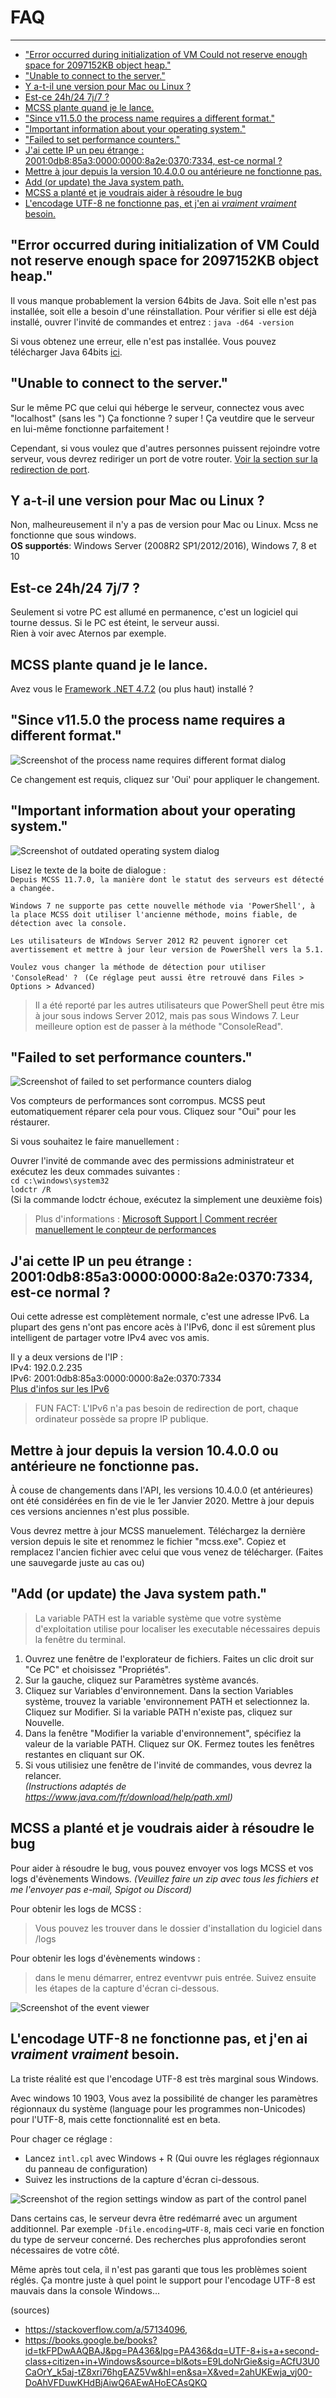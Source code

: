 # FAQ

---

*   ["Error occurred during initialization of VM Could not reserve enough space for 2097152KB object heap."](#error-occurred-during-initialization-of-vm)
*   ["Unable to connect to the server."](#unable-to-connect-to-the-server)
*   [Y a-t-il une version pour Mac ou Linux ?](#is-there-a-mac-version)
*   [Est-ce 24h/24 7j/7 ?](#is-this-24-7)
*   [MCSS plante quand je le lance.](#mcss-crashes-when-starting-it)
*   ["Since v11.5.0 the process name requires a different format."](#process-name-different-format)
*   ["Important information about your operating system."](#important-information-os)
*   ["Failed to set performance counters."](#failed-to-set-performance-counters)
*   [J'ai cette IP un peu étrange : 2001:0db8:85a3:0000:0000:8a2e:0370:7334, est-ce normal ?](#weird-ip-address)
*   [Mettre à jour depuis la version 10.4.0.0 ou antérieure ne fonctionne pas.](#updating-from-10400-fails)
*   [Add (or update) the Java system path.](#add-update-java-path)
*   [MCSS a planté et je voudrais aider à résoudre le bug](#crashed-help-dev)
*   [L'encodage UTF-8 ne fonctionne pas, et j'en ai *vraiment vraiment* besoin.](#utf-8)


<a name="error-occurred-during-initialization-of-vm"></a>
## "Error occurred during initialization of VM Could not reserve enough space for 2097152KB object heap."

Il vous manque probablement la version 64bits de Java. Soit elle n'est pas installée, soit elle a besoin d'une réinstallation.
Pour vérifier si elle est déjà installé, ouvrer l'invité de commandes et entrez :
`java -d64 -version`

Si vous obtenez une erreur, elle n'est pas installée. Vous pouvez télécharger Java 64bits [ici](https://java.com/fr/download/windows-64bit.jsp).


<a name="unable-to-connect-to-the-server"></a>
## "Unable to connect to the server."

Sur le même PC que celui qui héberge le serveur, connectez vous avec "localhost" (sans les ") 
Ça fonctionne ? super ! Ça veutdire que le serveur en lui-même fonctionne parfaitement !

Cependant, si vous voulez que d'autres personnes puissent rejoindre votre serveur, vous devrez rediriger un port de votre router.
[Voir la section sur la redirection de port](https://mcserversoft.github.io/documentation/port-forwarding).
 

<a name="is-there-a-mac-version"></a>
## Y a-t-il une version pour Mac ou Linux ?

Non, malheureusement il n'y a pas de version pour Mac ou Linux. Mcss ne fonctionne que sous windows.<br>
**OS supportés**: Windows Server (2008R2 SP1/2012/2016), Windows 7, 8 et 10
 

<a name="is-this-24-7"></a>
## Est-ce 24h/24 7j/7 ?

Seulement si votre PC est allumé en permanence, c'est un logiciel qui tourne dessus. Si le PC est éteint, le serveur aussi.<br>
Rien à voir avec Aternos par exemple.
 

<a name="mcss-crashes-when-starting-it"></a>
## MCSS plante quand je le lance.

Avez vous le [Framework .NET 4.7.2](https://dotnet.microsoft.com/download/dotnet-framework/net472) (ou plus haut) installé ?
 

<a name="process-name-different-format"></a>
## "Since v11.5.0 the process name requires a different format."

![Screenshot of the process name requires different format dialog](assets/screenshots/dialog_regedit_process_name.png)

Ce changement est requis, cliquez sur 'Oui' pour appliquer le changement.


<a name="important-information-os"></a>
## "Important information about your operating system."

![Screenshot of outdated operating system dialog](assets/screenshots/dialog_outdated_os_powershell.png)

Lisez le texte de la boite de dialogue : <br>
`Depuis MCSS 11.7.0, la manière dont le statut des serveurs est détecté a changée.`

`Windows 7 ne supporte pas cette nouvelle méthode via 'PowerShell', à la place MCSS doit utiliser l'ancienne méthode, moins fiable, de détection avec la console.`

`Les utilisateurs de WIndows Server 2012 R2 peuvent ignorer cet avertissement et mettre à jour leur version de PowerShell vers la 5.1.`

`Voulez vous changer la méthode de détection pour utiliser 'ConsoleRead' ? `
`(Ce réglage peut aussi être retrouvé dans Files > Options > Advanced)`

> Il a été reporté par les autres utilisateurs que PowerShell peut être mis à jour sous indows Server 2012, mais pas sous Windows 7. Leur meilleure option est de passer à la méthode "ConsoleRead". 


<a name="failed-to-set-performance-counters"></a>
## "Failed to set performance counters."

![Screenshot of failed to set performance counters dialog](assets/screenshots/dialog_performance_counters.png)

Vos compteurs de performances sont corrompus. MCSS peut eutomatiquement réparer cela pour vous. Cliquez sour "Oui" pour les réstaurer.

Si vous souhaitez le faire manuellement :

Ouvrer l'invité de commande avec des permissions administrateur et exécutez les deux commades suivantes :
<br>`cd c:\windows\system32`
<br>`lodctr /R`
<br>(Si la commande lodctr échoue, exécutez la simplement une deuxième fois)

> Plus d'informations : [Microsoft Support | Comment recréer manuellement le conpteur de performances](https://support.microsoft.com/fr-fr/help/300956/how-to-manually-rebuild-performance-counter-library-values)
 

<a name="weird-ip-address"></a>
## J'ai cette IP un peu étrange : 2001:0db8:85a3:0000:0000:8a2e:0370:7334, est-ce normal ?

Oui cette adresse est complètement normale, c'est une adresse IPv6. La plupart des gens n'ont pas encore acès à l'IPv6, donc il est sûrement plus intelligent de partager votre IPv4 avec vos amis.

Il y a deux versions de l'IP :
<br>IPv4: 192.0.2.235
<br>IPv6: 2001:0db8:85a3:0000:0000:8a2e:0370:7334
<br>[Plus d'infos sur les IPv6](https://www.commentcamarche.net/contents/524-le-protocole-ipv6)
 
> FUN FACT: L'IPv6 n'a pas besoin de redirection de port, chaque ordinateur possède sa propre IP publique.


<a name="updating-from-10400-fails"></a>
## Mettre à jour depuis la version 10.4.0.0 ou antérieure ne fonctionne pas.

À couse de changements dans l'API, les versions 10.4.0.0 (et antérieures) ont été considérées en fin de vie le 1er Janvier 2020.
Mettre à jour depuis ces versions anciennes n'est plus possible.

Vous devrez mettre à jour MCSS manuelement. Téléchargez la dernière version depuis le site et renommez le fichier "mcss.exe". Copiez et remplacez l'ancien fichier avec celui que vous venez de télécharger. (Faites une sauvegarde juste au cas ou)


<a name="add-update-java-path"></a>
## "Add (or update) the Java system path."

> La variable PATH est la variable système que votre système d'exploitation utilise pour localiser les executable nécessaires depuis la fenêtre du terminal.

1. Ouvrez une fenêtre de l'explorateur de fichiers. Faites un clic droit sur "Ce PC" et choisissez "Propriétés".
2.  Sur la gauche, cliquez sur Paramètres système avancés.
3. Cliquez sur Variables d'environnement. Dans la section Variables système, trouvez la variable 'environnement PATH et selectionnez la. Cliquez sur Modifier. Si la variable PATH n'existe pas, cliquez sur Nouvelle.
4. Dans la fenêtre "Modifier la variable d'environnement", spécifiez la valeur de la variable PATH. Cliquez sur OK. Fermez toutes les fenêtres restantes en cliquant sur OK.
5. Si vous utilisiez une fenêtre de l'invité de commandes, vous devrez la relancer.
<br>*(Instructions adaptés de <https://www.java.com/fr/download/help/path.xml>)*


<a name="crashed-help-dev"></a>
## MCSS a planté et je voudrais aider à résoudre le bug

Pour aider à résoudre le bug, vous pouvez envoyer vos logs MCSS et vos logs d'évènements Windows.
*(Veuillez faire un zip avec tous les fichiers et me l'envoyer pas e-mail, Spigot ou Discord)*

Pour obtenir les logs de MCSS :
> Vous pouvez les trouver dans le dossier d'installation du logiciel dans /logs 

Pour obtenir les logs d'évènements windows :
> dans le menu démarrer, entrez eventvwr puis entrée.
Suivez ensuite les étapes de la capture d'écran ci-dessous.

![Screenshot of the event viewer](assets/screenshots/event_viewer.png)



<a name="utf-8"></a>
## L'encodage UTF-8 ne fonctionne pas, et j'en ai *vraiment vraiment* besoin.

La triste réalité est que l'encodage UTF-8 est très marginal sous Windows.

Avec windows 10 1903, Vous avez la possibilité de changer les paramètres régionnaux du système (language pour les programmes non-Unicodes) pour l'UTF-8, mais cette fonctionnalité est en beta.

Pour chager ce réglage :
*   Lancez `intl.cpl` avec Windows + R (Qui ouvre les réglages régionnaux du panneau de configuration)
*   Suivez les instructions de la capture d'écran ci-dessous.

![Screenshot of the region settings window as part of the control panel](assets/screenshots/utf8.png)

Dans certains cas, le serveur devra être redémarré avec un argument additionnel. Par exemple `-Dfile.encoding=UTF-8`, mais ceci varie en fonction du type de serveur concerné. Des recherches plus approfondies seront nécessaires de votre côté.

Même après tout cela, il n'est pas garanti que tous les problèmes soient réglés. Ça montre juste à quel point le support pour l'encodage UTF-8 est mauvais dans la console Windows...

(sources)
*   <https://stackoverflow.com/a/57134096>,
*   <https://books.google.be/books?id=tkFPDwAAQBAJ&pg=PA436&lpg=PA436&dq=UTF-8+is+a+second-class+citizen+in+Windows&source=bl&ots=E9LdoNrGie&sig=ACfU3U0CaOrY_k5aj-tZ8xri76hgEAZ5Vw&hl=en&sa=X&ved=2ahUKEwja_vj00-DoAhVFDuwKHdBjAiwQ6AEwAHoECAsQKQ>
